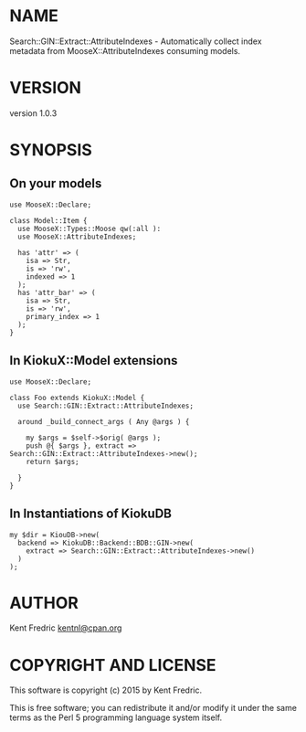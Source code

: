 # NAME

Search::GIN::Extract::AttributeIndexes - Automatically collect index metadata from MooseX::AttributeIndexes consuming models.

# VERSION

version 1.0.3

# SYNOPSIS

## On your models

    use MooseX::Declare;

    class Model::Item {
      use MooseX::Types::Moose qw(:all ):
      use MooseX::AttributeIndexes;

      has 'attr' => (
        isa => Str,
        is => 'rw',
        indexed => 1
      );
      has 'attr_bar' => (
        isa => Str,
        is => 'rw',
        primary_index => 1
      );
    }

## In KiokuX::Model extensions

    use MooseX::Declare;

    class Foo extends KiokuX::Model {
      use Search::GIN::Extract::AttributeIndexes;

      around _build_connect_args ( Any @args ) {

        my $args = $self->$orig( @args );
        push @{ $args }, extract => Search::GIN::Extract::AttributeIndexes->new();
        return $args;

      }
    }

## In Instantiations of KiokuDB

    my $dir = KiouDB->new(
      backend => KiokuDB::Backend::BDB::GIN->new(
        extract => Search::GIN::Extract::AttributeIndexes->new()
      )
    );

# AUTHOR

Kent Fredric <kentnl@cpan.org>

# COPYRIGHT AND LICENSE

This software is copyright (c) 2015 by Kent Fredric.

This is free software; you can redistribute it and/or modify it under
the same terms as the Perl 5 programming language system itself.
